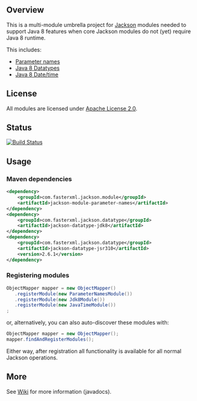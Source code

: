 ## Overview

This is a multi-module umbrella project for [Jackson](../../../jackson)
modules needed to support Java 8 features when core Jackson modules do not
(yet) require Java 8 runtime.

This includes:

* [Parameter names](parameter-names/)
* [Java 8 Datatypes](datatypes)
* [Java 8 Date/time](datetime)

## License

All modules are licensed under [Apache License 2.0](http://www.apache.org/licenses/LICENSE-2.0.txt).

## Status

[![Build Status](https://travis-ci.org/FasterXML/jackson-base-java8.svg)](https://travis-ci.org/FasterXML/jackson-base-java8)

## Usage

### Maven dependencies

```xml
<dependency>
    <groupId>com.fasterxml.jackson.module</groupId>
    <artifactId>jackson-module-parameter-names</artifactId>
</dependency>
<dependency>
    <groupId>com.fasterxml.jackson.datatype</groupId>
    <artifactId>jackson-datatype-jdk8</artifactId>
</dependency>
<dependency>
    <groupId>com.fasterxml.jackson.datatype</groupId>
    <artifactId>jackson-datatype-jsr310</artifactId>
    <version>2.6.1</version>
</dependency>

```

### Registering modules

```java
ObjectMapper mapper = new ObjectMapper()
   .registerModule(new ParameterNamesModule())
   .registerModule(new Jdk8Module())
   .registerModule(new JavaTimeModule())
;
```

or, alternatively, you can also auto-discover these modules with:

```java
ObjectMapper mapper = new ObjectMapper();
mapper.findAndRegisterModules();
```

Either way, after registration all functionality is available for all normal Jackson operations.

## More

See [Wiki](../../wiki) for more information (javadocs).

